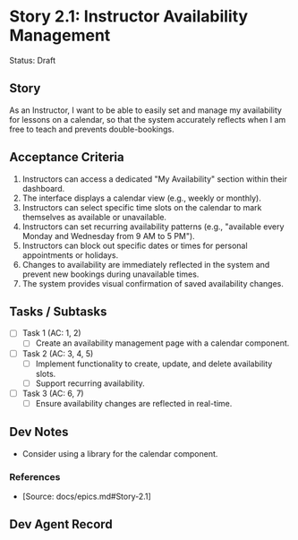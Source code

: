# Story 2.1: Instructor Availability Management

Status: Draft

## Story

As an Instructor,
I want to be able to easily set and manage my availability for lessons on a calendar,
so that the system accurately reflects when I am free to teach and prevents double-bookings.

## Acceptance Criteria

1. Instructors can access a dedicated "My Availability" section within their dashboard.
2. The interface displays a calendar view (e.g., weekly or monthly).
3. Instructors can select specific time slots on the calendar to mark themselves as available or unavailable.
4. Instructors can set recurring availability patterns (e.g., "available every Monday and Wednesday from 9 AM to 5 PM").
5. Instructors can block out specific dates or times for personal appointments or holidays.
6. Changes to availability are immediately reflected in the system and prevent new bookings during unavailable times.
7. The system provides visual confirmation of saved availability changes.

## Tasks / Subtasks

- [ ] Task 1 (AC: 1, 2)
  - [ ] Create an availability management page with a calendar component.
- [ ] Task 2 (AC: 3, 4, 5)
  - [ ] Implement functionality to create, update, and delete availability slots.
  - [ ] Support recurring availability.
- [ ] Task 3 (AC: 6, 7)
  - [ ] Ensure availability changes are reflected in real-time.

## Dev Notes

- Consider using a library for the calendar component.

### References

- [Source: docs/epics.md#Story-2.1]

## Dev Agent Record


